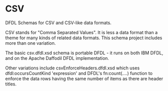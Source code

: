 CSV
====

DFDL Schemas for CSV and CSV-like data formats.

CSV stands for "Comma Separated Values". It is less a data format than a theme
for many kinds of related data formats. This schema project includes more than one 
variation. 

The basic csv.dfdl.xsd schema is portable DFDL - it runs on both IBM DFDL, and 
on the Apache Daffodil DFDL implementation.

Other variations include csvEnforceHeaders.dfdl.xsd which uses 
dfdl:occursCountKind 'expression' and DFDL's fn:count(....) function to enforce
the data rows having the same number of items as there are header titles.
 



